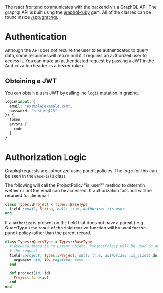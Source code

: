 The react frontend communicates with the backend via a GraphQL API. The graphql API is built using the [graphql-ruby](https://github.com/rmosolgo/graphql-ruby) gem. All of the classes can be found inside [/app/graphql](https://github.com/peteradvisable/Advisable/tree/master/app/graphql).

# Authentication
Although the API does not require the user to be authenticated to query data,
some resources will return null if it requires an authorized user to access it.
You can make an authenticated request by passing a JWT in the Authorization
header as a bearer token.

## Obtaining a JWT
You can obtain a usrs JWT by calling the `login` mutation in graphq.

```graphql
login(input: {
  email: "example@example.com",
  password: "testing123"
}) {
  token
  errors {
    code
  }
}
```

# Authorization Logic
Graphql requests are authorized using pundit policies. The logic for this can
be seen in the `BaseField` class.

The following will call the ProjectPolicy "is_user?" method to
determin wether or not the email can be accessed. If authorization fails
null willl be returned for the email.

```rb
class Types::Project < Types::BaseType
  field :email, String, null: true, authorize: :is_user
end
```

If a `authorize` is present on the field that does not have a parent
( e.g QueryType ) the result of the field resolve function will be used for the
pundit policy rather than the parent record.

```rb
class Types::QueryType < Types::BaseType
  # Becuase there is no parent object, ProjectPolicy will be used to authorize
  # the request
  field :project, Types::Project, null: true, authorize: :is_client do
    argument :id, ID, required: true
  end

  def project(id: id)
    Project.find(id)
  end
end
```